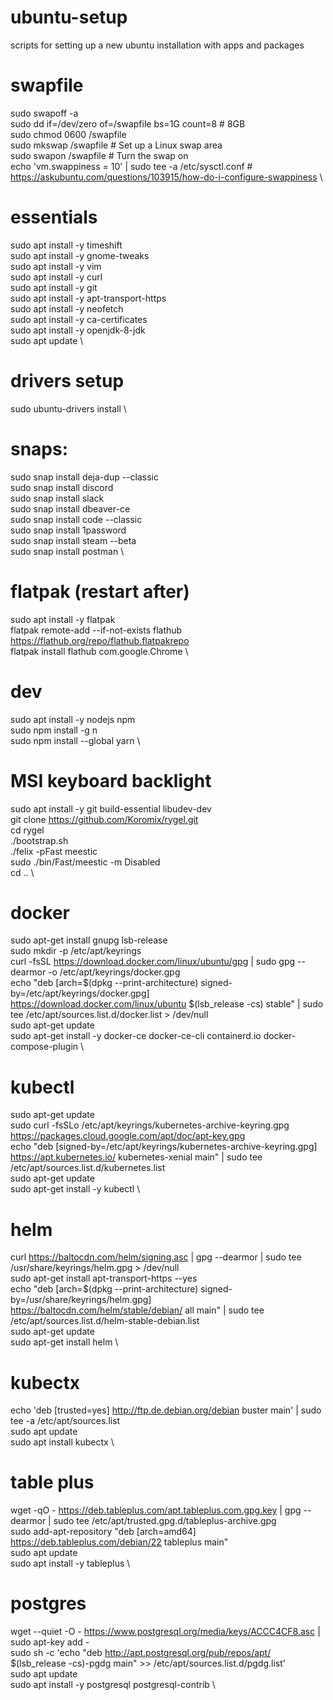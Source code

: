 # ubuntu-setup
scripts for setting up a new ubuntu installation with apps and packages

# swapfile
sudo swapoff -a \
sudo dd if=/dev/zero of=/swapfile bs=1G count=8 # 8GB \
sudo chmod 0600 /swapfile \
sudo mkswap /swapfile  # Set up a Linux swap area \
sudo swapon /swapfile  # Turn the swap on \
echo 'vm.swappiness = 10' | sudo tee -a /etc/sysctl.conf # https://askubuntu.com/questions/103915/how-do-i-configure-swappiness \

# essentials
sudo apt install -y timeshift \
sudo apt install -y gnome-tweaks \
sudo apt install -y vim \
sudo apt install -y curl \
sudo apt install -y git \
sudo apt install -y apt-transport-https \
sudo apt install -y neofetch \
sudo apt install -y ca-certificates \
sudo apt install -y openjdk-8-jdk \
sudo apt update \

# drivers setup
sudo ubuntu-drivers install \

# snaps:
sudo snap install deja-dup --classic \
sudo snap install discord \
sudo snap install slack \
sudo snap install dbeaver-ce \
sudo snap install code --classic \
sudo snap install 1password \
sudo snap install steam --beta \
sudo snap install postman \

# flatpak (restart after)
sudo apt install -y flatpak \
flatpak remote-add --if-not-exists flathub https://flathub.org/repo/flathub.flatpakrepo \
flatpak install flathub com.google.Chrome \

# dev
sudo apt install -y nodejs npm \
sudo npm install -g n \
sudo npm install --global yarn \

# MSI keyboard backlight
sudo apt install -y git build-essential libudev-dev \
git clone https://github.com/Koromix/rygel.git \
cd rygel \
./bootstrap.sh \
./felix -pFast meestic \
sudo ./bin/Fast/meestic -m Disabled \
cd .. \

# docker
sudo apt-get install gnupg lsb-release \
sudo mkdir -p /etc/apt/keyrings \
curl -fsSL https://download.docker.com/linux/ubuntu/gpg | sudo gpg --dearmor -o /etc/apt/keyrings/docker.gpg \
echo "deb [arch=$(dpkg --print-architecture) signed-by=/etc/apt/keyrings/docker.gpg] https://download.docker.com/linux/ubuntu $(lsb_release -cs) stable" | sudo tee /etc/apt/sources.list.d/docker.list > /dev/null \
sudo apt-get update \
sudo apt-get install -y docker-ce docker-ce-cli containerd.io docker-compose-plugin \

# kubectl
sudo apt-get update \
sudo curl -fsSLo /etc/apt/keyrings/kubernetes-archive-keyring.gpg https://packages.cloud.google.com/apt/doc/apt-key.gpg \
echo "deb [signed-by=/etc/apt/keyrings/kubernetes-archive-keyring.gpg] https://apt.kubernetes.io/ kubernetes-xenial main" | sudo tee /etc/apt/sources.list.d/kubernetes.list \
sudo apt-get update \
sudo apt-get install -y kubectl \

# helm
curl https://baltocdn.com/helm/signing.asc | gpg --dearmor | sudo tee /usr/share/keyrings/helm.gpg > /dev/null \
sudo apt-get install apt-transport-https --yes \
echo "deb [arch=$(dpkg --print-architecture) signed-by=/usr/share/keyrings/helm.gpg] https://baltocdn.com/helm/stable/debian/ all main" | sudo tee /etc/apt/sources.list.d/helm-stable-debian.list \
sudo apt-get update \
sudo apt-get install helm \

# kubectx
echo 'deb [trusted=yes] http://ftp.de.debian.org/debian buster main' | sudo tee -a /etc/apt/sources.list \
sudo apt update \
sudo apt install kubectx \

# table plus
wget -qO - https://deb.tableplus.com/apt.tableplus.com.gpg.key | gpg --dearmor | sudo tee /etc/apt/trusted.gpg.d/tableplus-archive.gpg \
sudo add-apt-repository "deb [arch=amd64] https://deb.tableplus.com/debian/22 tableplus main" \
sudo apt update \
sudo apt install -y tableplus \

# postgres
wget --quiet -O - https://www.postgresql.org/media/keys/ACCC4CF8.asc | sudo apt-key add - \
sudo sh -c 'echo "deb http://apt.postgresql.org/pub/repos/apt/ $(lsb_release -cs)-pgdg main" >> /etc/apt/sources.list.d/pgdg.list' \
sudo apt update \
sudo apt install -y postgresql postgresql-contrib \
